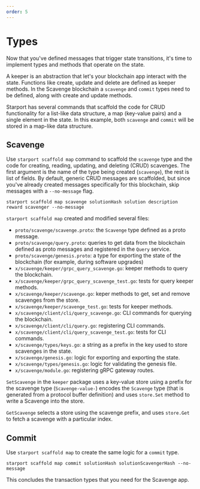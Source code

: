 ```yaml
---
order: 5
---
```


# Types

Now that you've defined messages that trigger state transitions, it's time to implement types and methods that operate on the state.

A keeper is an abstraction that let's your blockchain app interact with the state. Functions like create, update and delete are defined as keeper methods. In the Scavenge blockchain a `scavenge` and `commit` types need to be defined, along with create and update methods.

Starport has several commands that scaffold the code for CRUD functionality for a list-like data structure, a map (key-value pairs) and a single element in the state. In this example, both `scavenge` and `commit` will be stored in a map-like data structure.

## Scavenge

Use `starport scaffold map` command to scaffold the `scavenge` type and the code for creating, reading, updating, and deleting (CRUD) scavenges. The first argument is the name of the type being created (`scavenge`), the rest is list of fields. By default, generic CRUD messages are scaffolded, but since you've already created messages specifically for this blockchain, skip messages with a `--no-message` flag.

```
starport scaffold map scavenge solutionHash solution description reward scavenger --no-message
```

`starport scaffold map` created and modified several files:

* `proto/scavenge/scavenge.proto`: the `Scavenge` type defined as a proto message.
* `proto/scavenge/query.proto`: queries to get data from the blockchain defined as proto messages and registered in the `Query` service.
* `proto/scavenge/genesis.proto`: a type for exporting the state of the blockchain (for example, during software upgrades)
* `x/scavenge/keeper/grpc_query_scavenge.go`: keeper methods to query the blockchain.
* `x/scavenge/keeper/grpc_query_scavenge_test.go`: tests for query keeper methods.
* `x/scavenge/keeper/scavenge.go`: keper methods to get, set and remove scavenges from the store.
* `x/scavenge/keeper/scavenge_test.go`: tests for keeper methods.
* `x/scavenge/client/cli/query_scavenge.go`: CLI commands for querying the blockchain.
* `x/scavenge/client/cli/query.go`: registering CLI commands.
* `x/scavenge/client/cli/query_scavenge_test.go`: tests for CLI commands.
* `x/scavenge/types/keys.go`: a string as a prefix in the key used to store scavenges in the state.
* `x/scavenge/genesis.go`: logic for exporting and exporting the state.
* `x/scavenge/types/genesis.go`: logic for validating the genesis file.
* `x/scavenge/module.go`: registering gRPC gateway routes.

`SetScavenge` in the `keeper` package uses a key-value store using a prefix for the scavenge type (`Scavenge-value-`) encodes the `Scavenge` type (that is generated from a protocol buffer definition) and uses `store.Set` method to write a Scavenge into the store.

`GetScavenge` selects a store using the scavenge prefix, and uses `store.Get` to fetch a scavenge with a particular index.

## Commit

Use `starport scaffold map` to create the same logic for a `commit` type.

```
starport scaffold map commit solutionHash solutionScavengerHash --no-message
```

This concludes the transaction types that you need for the Scavenge app.
